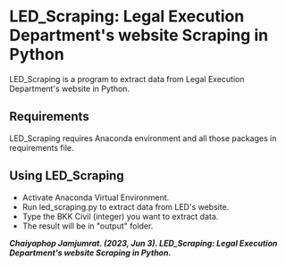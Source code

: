 # LED_Scraping: Legal Execution Department's website Scraping in Python
LED_Scraping is a program to extract data from Legal Execution Department's website in Python.

## Requirements
LED_Scraping requires Anaconda environment and all those packages in requirements file.

## Using LED_Scraping
- Activate Anaconda Virtual Environment.
- Run led_scraping.py to extract data from LED's website.
- Type the BKK Civil (integer) you want to extract data.
- The result will be in "output" folder.

***Chaiyaphop Jamjumrat. (2023, Jun 3). LED_Scraping: Legal Execution Department's website Scraping in Python.***